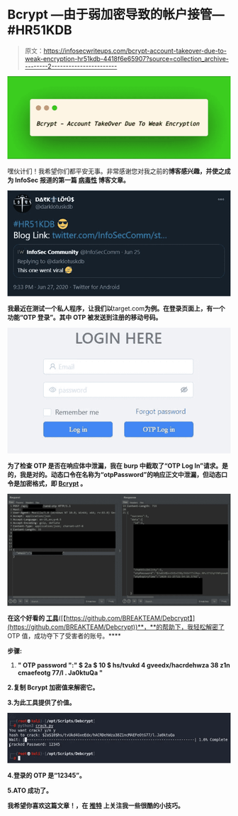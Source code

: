 # Bcrypt —由于弱加密导致的帐户接管— #HR51KDB

> 原文：<https://infosecwriteups.com/bcrypt-account-takeover-due-to-weak-encryption-hr51kdb-4418f6e65907?source=collection_archive---------2----------------------->

![](img/6dba47543c49d2884422b6e7c04012c3.png)

嘿伙计们！我希望你们都平安无事。非常感谢您对我之前的[](https://medium.com/bugbountywriteup/api-token-hijacking-through-clickjacking-2e36c02e6c48)**博客感兴趣，并使之成为 InfoSec 报道的第一篇 [**病毒性**](https://twitter.com/darklotuskdb/status/1276909010029969408?s=20) 博客文章。**

**![](img/3177407f256f882aabb2c23a4e3095de.png)**

**我最近在测试一个私人程序，让我们以**target.com**为例。在登录页面上，有一个功能“OTP 登录”。其中 OTP 被发送到注册的移动号码。**

**![](img/109d555795ae03377072a2c107e9fb27.png)**

**为了检查 OTP 是否在响应体中泄漏，我在 burp 中截取了“OTP Log In”请求。是的，我是对的。动态口令在名称为“otpPassword”的响应正文中泄漏，但动态口令是加密格式，即 [**Bcrypt**](https://bcrypt-generator.com/) 。**

**![](img/549e7ca261bf4bfa2a2ac5c03c534c3a.png)**

**在这个好看的 [**工具**](https://github.com/BREAKTEAM/Debcrypt)**([【https://github.com/BREAKTEAM/Debcrypt】](https://github.com/BREAKTEAM/Debcrypt))**，**的帮助下，我轻松解密了 OTP 值，成功夺下了受害者的账号。****

******步骤:******

1.  ****" OTP password ":" $ 2a $ 10 $ hs/tvukd 4 gveedx/hacrdehwza 38 z1n cmaefeotg 77/l . Ja0ktuQa "****

****2.复制 Bcrypt 加密值来解密它。****

****3.为此工具提供了价值。****

****![](img/11ab41268d10caa49196555dcadce289.png)****

****4.登录的 OTP 是“12345”。****

****5.ATO 成功了。****

****我希望你喜欢这篇文章！，在 [**推特**](https://twitter.com/darklotuskdb) 上关注我一些很酷的小技巧。****